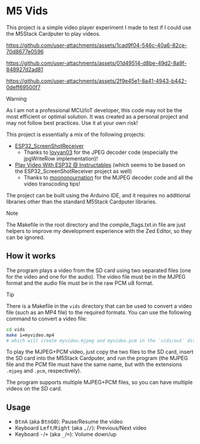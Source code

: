 # M5 Vids

This project is a simple video player experiment I made to test if I could use the M5Stack Cardputer to play videos.

https://github.com/user-attachments/assets/1cad9f04-546c-40a6-82ce-70d8677e0596

https://github.com/user-attachments/assets/01d49514-d8be-49d2-8a9f-848927d2ad81

https://github.com/user-attachments/assets/2f9e45e1-8a41-4943-b442-0deff69500f7


> [!WARNING]
> As I am not a professional MCU/IoT developer, this code may not be the most efficient or optimal solution. It was created as a personal project and may not follow best practices. Use it at your own risk!

This project is essentially a mix of the following projects:

- [ESP32_ScreenShotReceiver](https://github.com/lovyan03/ESP32_ScreenShotReceiver)
  - Thanks to [lovyan03](https://github.com/lovyan03) for the JPEG decoder code (especially the jpgWriteRow implementation)!
- [Play Video With ESP32
@ Instructables](https://www.instructables.com/Play-Video-With-ESP32/) (which seems to be based on the ESP32_ScreenShotReceiver project as well)
  - Thanks to [moononournation](https://github.com/moononournation) for the MJPEG decoder code and all the video transcoding tips!

The project can be built using the Arduino IDE, and it requires no additional libraries other than the standard M5Stack Cardputer libraries.

> [!NOTE]
> The Makefile in the root directory and the compile_flags.txt.in file are just helpers to improve my development experience with the Zed Editor, so they can be ignored.

## How it works

The program plays a video from the SD card using two separated files (one for the video and one for the audio).
The video file must be in the MJPEG format and the audio file must be in the raw PCM u8 format.

> [!TIP]
> There is a Makefile in the `vids` directory that can be used to convert a video file (such as an MP4 file) to the required formats.
> You can use the following command to convert a video file:
> ```bash
> cd vids
> make i=myvideo.mp4
> # which will create myvideo.mjpeg and myvideo.pcm in the `vids/out` directory
> ```

To play the MJPEG+PCM video, just copy the two files to the SD card, insert the SD card into the M5Stack Cardputer, and run the program (the MJPEG file and the PCM file must have the same name, but with the extensions `.mjpeg` and `.pcm`, respectively).

The program supports multiple MJPEG+PCM files, so you can have multiple videos on the SD card.

## Usage

- <kbd>BtnA</kbd> (aka <kbd>BtnG0</kbd>): Pause/Resume the video
- Keyboard <kbd>Left</kbd>/<kbd>Right</kbd> (aka <kbd>,</kbd>/<kbd>/</kbd>): Previous/Next video
- Keyboard <kbd>-</kbd>/<kbd>+</kbd> (aka <kbd>_</kbd>/<kbd>=</kbd>): Volume down/up

